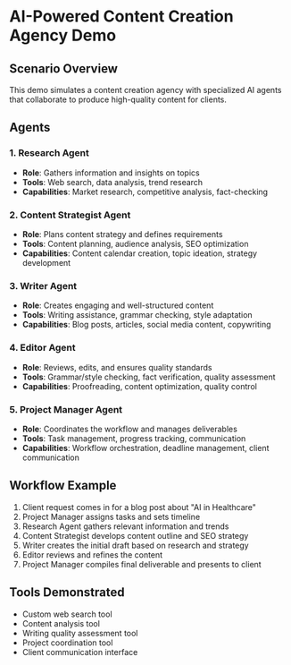 # AI-Powered Content Creation Agency Demo

## Scenario Overview
This demo simulates a content creation agency with specialized AI agents that collaborate to produce high-quality content for clients.

## Agents

### 1. Research Agent
- **Role**: Gathers information and insights on topics
- **Tools**: Web search, data analysis, trend research
- **Capabilities**: Market research, competitive analysis, fact-checking

### 2. Content Strategist Agent  
- **Role**: Plans content strategy and defines requirements
- **Tools**: Content planning, audience analysis, SEO optimization
- **Capabilities**: Content calendar creation, topic ideation, strategy development

### 3. Writer Agent
- **Role**: Creates engaging and well-structured content
- **Tools**: Writing assistance, grammar checking, style adaptation
- **Capabilities**: Blog posts, articles, social media content, copywriting

### 4. Editor Agent
- **Role**: Reviews, edits, and ensures quality standards
- **Tools**: Grammar/style checking, fact verification, quality assessment
- **Capabilities**: Proofreading, content optimization, quality control

### 5. Project Manager Agent
- **Role**: Coordinates the workflow and manages deliverables
- **Tools**: Task management, progress tracking, communication
- **Capabilities**: Workflow orchestration, deadline management, client communication

## Workflow Example
1. Client request comes in for a blog post about "AI in Healthcare"
2. Project Manager assigns tasks and sets timeline
3. Research Agent gathers relevant information and trends
4. Content Strategist develops content outline and SEO strategy  
5. Writer creates the initial draft based on research and strategy
6. Editor reviews and refines the content
7. Project Manager compiles final deliverable and presents to client

## Tools Demonstrated
- Custom web search tool
- Content analysis tool
- Writing quality assessment tool
- Project coordination tool
- Client communication interface